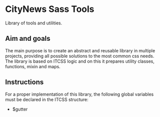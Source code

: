 # CityNews Sass Tools
Library of tools and utilities.

## Aim and goals
The main purpose is to create an abstract and reusable library in multiple projects, providing all possible solutions to the most common css needs.
The library is based on ITCSS logic and on this it prepares utility classes, functions, mixin and maps.

## Instructions
For a proper implementation of this library, the following global variables must be declared in the ITCSS structure:

* $gutter